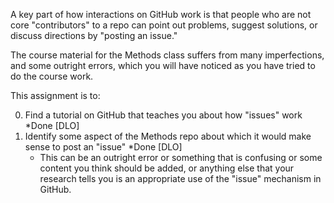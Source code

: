
A key part of how interactions on GitHub work is that people who are not core "contributors" to 
a repo can point out problems, suggest solutions, or discuss directions by "posting an issue."

The course material for the Methods class suffers from many imperfections, and some outright errors,
which you will have noticed as you have tried to do the course work. 

This assignment is to:

0. Find a tutorial on GitHub that teaches you about how "issues" work *Done [DLO]
0. Identify some aspect of the Methods repo about which it would make sense to post an "issue" *Done [DLO]
   * This can be an outright error or something that is confusing or some content you think should be added, or anything else that your research tells you is an appropriate use of the "issue" mechanism in GitHub.
   
